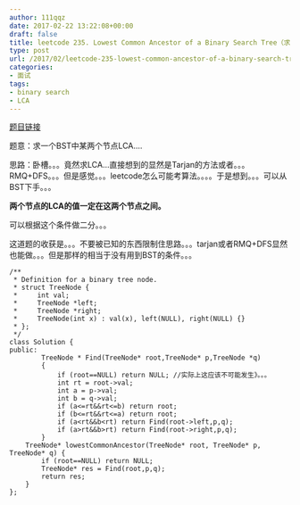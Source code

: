 ```yaml
---
author: 111qqz
date: 2017-02-22 13:22:08+00:00
draft: false
title: leetcode 235. Lowest Common Ancestor of a Binary Search Tree（求一个BST中某两个节点LCA）
type: post
url: /2017/02/leetcode-235-lowest-common-ancestor-of-a-binary-search-tree/
categories:
- 面试
tags:
- binary search
- LCA
---
```


[题目链接](https://leetcode.com/problems/lowest-common-ancestor-of-a-binary-search-tree/?tab=Description)

题意：求一个BST中某两个节点LCA....

思路：卧槽。。。竟然求LCA...直接想到的显然是Tarjan的方法或者。。。RMQ+DFS。。。但是感觉。。。leetcode怎么可能考算法。。。。于是想到。。。可以从BST下手。。。

**两个节点的LCA的值一定在这两个节点之间。**

可以根据这个条件做二分。。。

这道题的收获是。。。不要被已知的东西限制住思路。。。tarjan或者RMQ+DFS显然也能做。。。但是那样的相当于没有用到BST的条件。。。


    
    /**
     * Definition for a binary tree node.
     * struct TreeNode {
     *     int val;
     *     TreeNode *left;
     *     TreeNode *right;
     *     TreeNode(int x) : val(x), left(NULL), right(NULL) {}
     * };
     */
    class Solution {
    public:
            TreeNode * Find(TreeNode* root,TreeNode* p,TreeNode *q)
            {
                if (root==NULL) return NULL; //实际上这应该不可能发生》。。。
                int rt = root->val;
                int a = p->val;
                int b = q->val;
                if (a<=rt&&rt<=b) return root;
                if (b<=rt&&rt<=a) return root;
                if (a<rt&&b<rt) return Find(root->left,p,q);
                if (a>rt&&b>rt) return Find(root->right,p,q);
            }
        TreeNode* lowestCommonAncestor(TreeNode* root, TreeNode* p, TreeNode* q) {
            if (root==NULL) return NULL;
            TreeNode* res = Find(root,p,q);  
            return res;    
        }
    };




